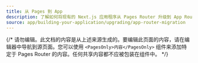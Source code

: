 ```yaml
---
title: 从 Pages 到 App
description: 了解如何将现有的 Next.js 应用程序从 Pages Router 升级到 App Router。
source: app/building-your-application/upgrading/app-router-migration
---
```


{/* 请勿编辑。此文档的内容是从上述来源生成的。要编辑此页面的内容，请在编辑器中导航到源页面。您可以使用 `<PagesOnly>内容</PagesOnly>` 组件来添加特定于 Pages Router 的内容。任何共享内容都不应被包装在组件中。 */}